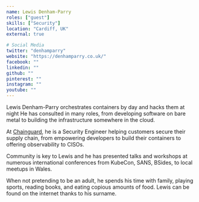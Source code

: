 ```yaml
---
name: Lewis Denham-Parry
roles: ["guest"]
skills: ["Security"]
location: "Cardiff, UK"
external: true

# Social Media
twitter: "denhamparry"
website: "https://denhamparry.co.uk/"
facebook: ""
linkedin: ""
github: ""
pinterest: ""
instagram: ""
youtube: ""
---
```

<!-- markdownlint-disable MD041-->
Lewis Denham-Parry orchestrates containers by day and hacks them at night He has consulted in many roles, from developing software on bare metal to building the infrastructure somewhere in the cloud.

At [Chainguard](https://www.chainguard.dev/), he is a Security Engineer helping customers secure their supply chain, from empowering developers to build their containers to offering observability to CISOs.

Community is key to Lewis and he has presented talks and workshops at numerous international conferences from KubeCon, SANS, BSides, to local meetups in Wales.

When not pretending to be an adult, he spends his time with family, playing sports, reading books, and eating copious amounts of food.
Lewis can be found on the internet thanks to his surname.

<!--more-->
